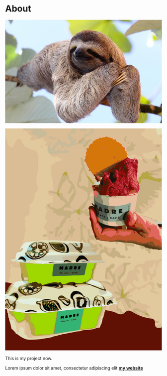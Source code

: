 # About

![](../images/perezoso.jpg)

![](../images/MyFight.jpg)

This is my project now.

Lorem ipsum dolor sit amet, consectetur adipiscing elit **[my website](https://community.emergentfutures.io/courses/5566525/content)**
